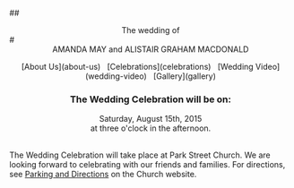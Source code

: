 ##<center>The wedding of</center>
#<center>AMANDA MAY <span>and</span> ALISTAIR GRAHAM MACDONALD</center>

<center>[About Us](about-us) &nbsp; [Celebrations](celebrations) &nbsp; [Wedding Video](wedding-video) &nbsp; [Gallery](gallery)</center>

### <center>The Wedding Celebration will be on:</center>

<center class="attention">
Saturday, August 15th, 2015 <br>
at three o'clock in the afternoon.
</center><br>

The Wedding Celebration will take place at Park Street Church. We are looking forward to celebrating with our friends and families. For directions, see [Parking and Directions](http://www.parkstreet.org/directions) on the Church website.

<script src='https://api.tiles.mapbox.com/mapbox.js/v2.1.4/mapbox.js'></script>
<link href='https://api.tiles.mapbox.com/mapbox.js/v2.1.4/mapbox.css' rel='stylesheet' />
<div id='map'></div>
<script src='map.js'></script>


<script src="analytics.js"></script>